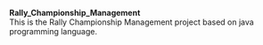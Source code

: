 **Rally_Championship_Management**
<br>
This is the Rally Championship Management project based on java programming language.
